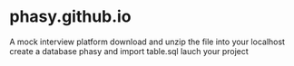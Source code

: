 # phasy.github.io
A mock interview platform
download and unzip the file into your localhost
create a database phasy and import table.sql
lauch your project 

